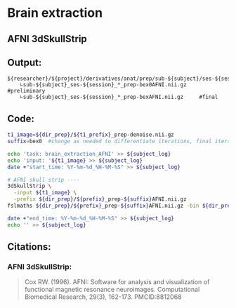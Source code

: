 # Brain extraction
## AFNI 3dSkullStrip
## Output:
```
${researcher}/${project}/derivatives/anat/prep/sub-${subject}/ses-${session}/
    ∟sub-${subject}_ses-${session}_*_prep-bex0AFNI.nii.gz     #preliminary
    ∟sub-${subject}_ses-${session}_*_prep-bexAFNI.nii.gz     #final
```
## Code:
```bash
t1_image=${dir_prep}/${t1_prefix}_prep-denoise.nii.gz
suffix=bex0  #change as needed to differentiate iterations, final iteration is bex (no number)

echo 'task: brain_extraction_AFNI' >> ${subject_log}
echo 'input: '${t1_image} >> ${subject_log}
date +"start_time: %Y-%m-%d_%H-%M-%S" >> ${subject_log}

# AFNI skull strip ----
3dSkullStrip \
  -input ${t1_image} \
  -prefix ${dir_prep}/${prefix}_prep-${suffix}AFNI.nii.gz
fslmaths ${dir_prep}/${prefix}_prep-${suffix}AFNI.nii.gz -bin ${dir_prep}/${prefix}_prep-${suffix}AFNI.nii.gz

date +"end_time: %Y-%m-%d_%H-%M-%S" >> ${subject_log}
echo '' >> ${subject_log}
```

## Citations:
### AFNI 3dSkullStrip:
>Cox RW. (1996). AFNI: Software for analysis and visualization of functional magnetic resonance neuroimages. Computational Biomedical Research, 29(3), 162-173. PMCID:8812068
